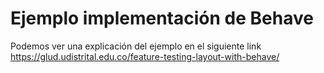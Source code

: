 # Ejemplo implementación de Behave

Podemos ver una explicación del ejemplo en el siguiente link
https://glud.udistrital.edu.co/feature-testing-layout-with-behave/
